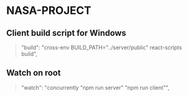 # NASA-PROJECT

## Client build script for Windows

> "build": "cross-env BUILD_PATH=\"../server/public\" react-scripts build",

## Watch on root

> "watch": "concurrently \"npm run server\" \"npm run client\"",
